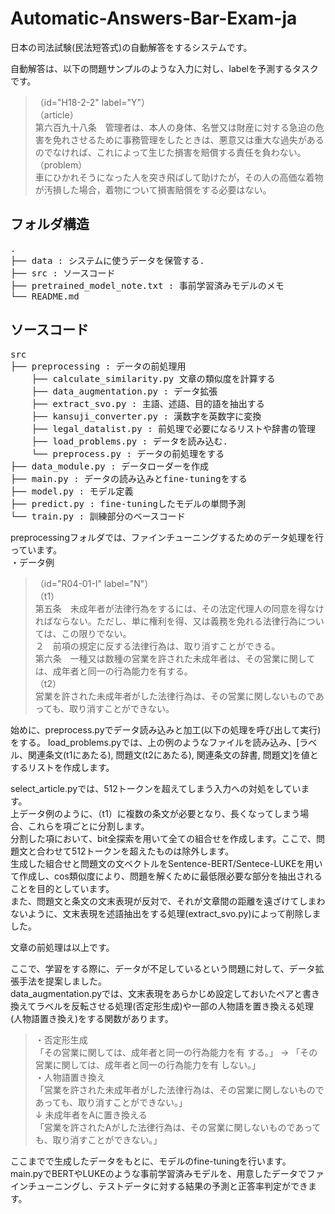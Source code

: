 # Automatic-Answers-Bar-Exam-ja
日本の司法試験(民法短答式)の自動解答をするシステムです。  

自動解答は、以下の問題サンプルのような入力に対し、labelを予測するタスクです。

>（id="H18-2-2" label="Y"）  
>（article）  
> 第六百九十八条　管理者は、本人の身体、名誉又は財産に対する急迫の危害を免れさせるために事務管理をしたときは、悪意又は重大な過失があるのでなければ、これによって生じた損害を賠償する責任を負わない。  
>（problem）  
> 車にひかれそうになった人を突き飛ばして助けたが，その人の高価な着物が汚損した場合，着物について損害賠償をする必要はない。  

## フォルダ構造
<pre>
.
├── data : システムに使うデータを保管する.
├── src : ソースコード
├── pretrained_model_note.txt : 事前学習済みモデルのメモ
└── README.md
</pre>

## ソースコード
<pre>
src
├── preprocessing : データの前処理用
    ├── calculate_similarity.py 文章の類似度を計算する
    ├── data_augmentation.py : データ拡張
    ├── extract_svo.py : 主語、述語、目的語を抽出する
    ├── kansuji_converter.py : 漢数字を英数字に変換
    ├── legal_datalist.py : 前処理で必要になるリストや辞書の管理
    ├── load_problems.py : データを読み込む.
    └── preprocess.py : データの前処理をする
├── data_module.py : データローダーを作成
├── main.py : データの読み込みとfine-tuningをする
├── model.py : モデル定義
├── predict.py : fine-tuningしたモデルの単問予測
└── train.py : 訓練部分のベースコード
</pre>

preprocessingフォルダでは、ファインチューニングするためのデータ処理を行っています。  
・データ例  
>（id="R04-01-I" label="N"）  
> （t1）  
> 第五条　未成年者が法律行為をするには、その法定代理人の同意を得なければならない。ただし、単に権利を得、又は義務を免れる法律行為については、この限りでない。  
> ２　前項の規定に反する法律行為は、取り消すことができる。  
> 第六条　一種又は数種の営業を許された未成年者は、その営業に関しては、成年者と同一の行為能力を有する。  
> （t2）  
> 営業を許された未成年者がした法律行為は、その営業に関しないものであっても、取り消すことができない。  
  
始めに、preprocess.pyでデータ読み込みと加工(以下の処理を呼び出して実行)をする。
load_problems.pyでは、上の例のようなファイルを読み込み、\[ラベル、関連条文(t1にあたる), 問題文(t2にあたる), 関連条文の辞書, 問題文\]を値とするリストを作成します。　　
  
select_article.pyでは、512トークンを超えてしまう入力への対処をしています。  
上データ例のように、（t1）に複数の条文が必要となり、長くなってしまう場合、これらを項ごとに分割します。  
分割した項において、bit全探索を用いて全ての組合せを作成します。ここで、問題文と合わせて512トークンを超えたものは除外します。  
生成した組合せと問題文の文ベクトルをSentence-BERT/Sentece-LUKEを用いて作成し、cos類似度により、問題を解くために最低限必要な部分を抽出されることを目的としています。   
また、問題文と条文の文末表現が反対で、それが文章間の距離を遠ざけてしまわないように、文末表現を述語抽出をする処理(extract_svo.py)によって削除しました。  
  
文章の前処理は以上です。

ここで、学習をする際に、データが不足しているという問題に対して、データ拡張手法を提案しました。  
data_augmentation.pyでは、文末表現をあらかじめ設定しておいたペアと書き換えてラベルを反転させる処理(否定形生成)や一部の人物語を置き換える処理(人物語置き換え)をする関数があります。  
>・否定形生成  
>「その営業に関しては、成年者と同一の行為能力を有 する。」 → 「その営業に関しては、成年者と同一の行為能力を有 しない。」  
>・人物語置き換え  
>「営業を許された未成年者がした法律行為は、その営業に関しないものであっても、取り消すことができない。」  
> ↓ 未成年者をAに置き換える  
>「営業を許されたAがした法律行為は、その営業に関しないものであっても、取り消すことができない。」  
  
ここまでで生成したデータをもとに、モデルのfine-tuningを行います。  
main.pyでBERTやLUKEのような事前学習済みモデルを、用意したデータでファインチューニングし、テストデータに対する結果の予測と正答率判定ができます。  
